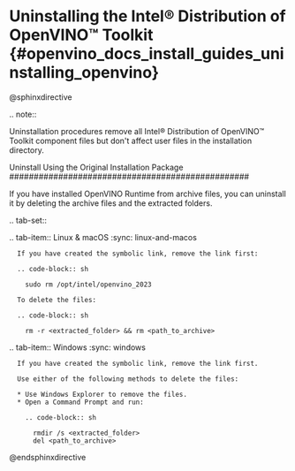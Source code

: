 # Uninstalling the Intel® Distribution of OpenVINO™ Toolkit {#openvino_docs_install_guides_uninstalling_openvino}

@sphinxdirective

.. note::

   Uninstallation procedures remove all Intel® Distribution of OpenVINO™ Toolkit component files but don't affect user files in the installation directory.

Uninstall Using the Original Installation Package
#################################################

If you have installed OpenVINO Runtime from archive files, you can uninstall it by deleting the archive files and the extracted folders.

.. tab-set::

   .. tab-item:: Linux & macOS
      :sync: linux-and-macos
   
      If you have created the symbolic link, remove the link first:
    
      .. code-block:: sh
    
        sudo rm /opt/intel/openvino_2023
    
      To delete the files:
    
      .. code-block:: sh
    
        rm -r <extracted_folder> && rm <path_to_archive>

   .. tab-item:: Windows
      :sync: windows
   
      If you have created the symbolic link, remove the link first.
    
      Use either of the following methods to delete the files:
    
      * Use Windows Explorer to remove the files.
      * Open a Command Prompt and run:
    
        .. code-block:: sh
    
          rmdir /s <extracted_folder>
          del <path_to_archive>


@endsphinxdirective

